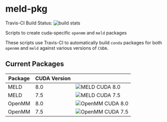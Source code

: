 # meld-pkg

Travis-CI Build Status: ![build stats](https://travis-ci.org/maccallumlab/meld-pkg.svg?branch=master "Travis-CI Build Status")

Scripts to create cuda-specific `openmm` and `meld` packages

These scripts use Travis-CI to automatically build `conda` packages for both `openmm` and `meld` against various versions of `CUDA`.

## Current Packages
| Package | CUDA Version |     |
| ------- | ------------ | --- |
| MELD    | 8.0          | ![MELD CUDA 8.0](https://anaconda.org/maccallum_lab/meld-cuda80/badges/version.svg "Meld CUDA 8.0 Version") |
| MELD    | 7.5          | ![MELD CUDA 7.5](https://anaconda.org/maccallum_lab/meld-cuda75/badges/version.svg "Meld CUDA 7.5 Version") |
| OpenMM  | 8.0          | ![OpenMM CUDA 8.0](https://anaconda.org/maccallum_lab/openmm-cuda75/badges/version.svg "OpenMM CUDA 8.0 Version") |
| OpenMM  | 7.5          | ![OpenMM CUDA 7.5](https://anaconda.org/maccallum_lab/openmm-cuda75/badges/version.svg "OpenMM CUDA 7.5 Version") |
